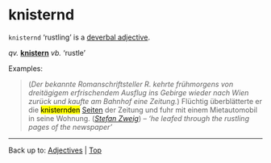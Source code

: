 # knisternd

`knisternd` ‘rustling’ is a [deverbal adjective](../../deverbalAdjectives.md).

*qv.* **[knistern](../../../verbs/k/kn/knistern.md)** *vb.* ‘rustle’

Examples:

> (*Der bekannte Romanschriftsteller R. kehrte frühmorgens von dreitägigem erfrischendem Ausflug ins Gebirge wieder nach Wien zurück und kaufte am Bahnhof eine Zeitung.*) Flüchtig überblätterte er die <mark>knisternden</mark> [Seiten](../../../nouns/s/se/Seite.md) der Zeitung und fuhr mit einem Mietautomobil in seine Wohnung. (*[Stefan Zweig](../../../texts/StefanZweig/BriefEinerUnbekannten.md)*) – *‘he leafed through the rustling pages of the newspaper’*

----

Back up to: [Adjectives](../../index.md) | [Top](../../../index.md)
